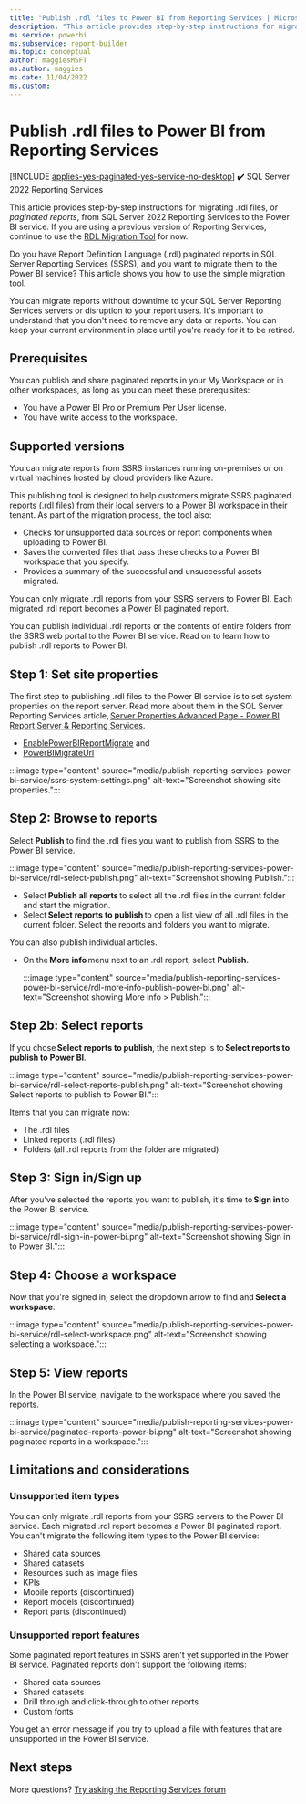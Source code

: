 ```yaml
---
title: "Publish .rdl files to Power BI from Reporting Services | Microsoft Docs"
description: "This article provides step-by-step instructions for migrating .rdl files, or *paginated reports*, from SQL Server Reporting Services to the Power BI service."
ms.service: powerbi
ms.subservice: report-builder
ms.topic: conceptual
author: maggiesMSFT
ms.author: maggies
ms.date: 11/04/2022
ms.custom:
---
```


# Publish .rdl files to Power BI from Reporting Services

[!INCLUDE [applies-yes-paginated-yes-service-no-desktop](../includes/applies-yes-paginated-yes-service-no-desktop.md)] ✔️&nbsp;SQL Server 2022 Reporting Services

This article provides step-by-step instructions for migrating .rdl files, or *paginated reports*, from SQL Server 2022 Reporting Services to the Power BI service. If you are using a previous version of Reporting Services, continue to use the [RDL Migration Tool](https://github.com/microsoft/RdlMigration) for now.
 
Do you have Report Definition Language (.rdl) paginated reports in SQL Server Reporting Services (SSRS), and you want to migrate them to the Power BI service? This article shows you how to use the simple migration tool. 

You can migrate reports without downtime to your SQL Server Reporting Services servers or disruption to your report users. It's important to understand that you don't need to remove any data or reports. You can keep your current environment in place until you're ready for it to be retired. 

## Prerequisites 

You can publish and share paginated reports in your My Workspace or in other workspaces, as long as you can meet these prerequisites: 

- You have a Power BI Pro or Premium Per User license.
- You have write access to the workspace.

## Supported versions 

You can migrate reports from SSRS instances running on-premises or on virtual machines hosted by cloud providers like Azure.

This publishing tool is designed to help customers migrate SSRS paginated reports (.rdl files) from their local servers to a Power BI workspace in their tenant. As part of the migration process, the tool also:

- Checks for unsupported data sources or report components when uploading to Power BI. 
- Saves the converted files that pass these checks to a Power BI workspace that you specify. 
- Provides a summary of the successful and unsuccessful assets migrated.

You can only migrate .rdl reports from your SSRS servers to Power BI. Each migrated .rdl report becomes a Power BI paginated report. 

You can publish individual .rdl reports or the contents of entire folders from the SSRS web portal to the Power BI service. Read on to learn how to publish .rdl reports to Power BI.

## Step 1: Set site properties 

The first step to publishing .rdl files to the Power BI service is to set system properties on the report server. Read more about them in the SQL Server Reporting Services article, [Server Properties Advanced Page - Power BI Report Server & Reporting Services](../tools/server-properties-advanced-page-reporting-services.md).

- [EnablePowerBIReportMigrate](../tools/server-properties-advanced-page-reporting-services.md#enablepowerbireportmigrate) and 
- [PowerBIMigrateUrl](../tools/server-properties-advanced-page-reporting-services.md#powerbimigrateurl) 

:::image type="content" source="media/publish-reporting-services-power-bi-service/ssrs-system-settings.png" alt-text="Screenshot showing site properties.":::

## Step 2: Browse to reports 

Select **Publish** to find the .rdl files you want to publish from SSRS to the Power BI service. 

:::image type="content" source="media/publish-reporting-services-power-bi-service/rdl-select-publish.png" alt-text="Screenshot showing Publish.":::

- Select **Publish all reports** to select all the .rdl files in the current folder and start the migration. 
- Select **Select reports to publish** to open a list view of all .rdl files in the current folder. Select the reports and folders you want to migrate.

You can also publish individual articles.

- On the **More info** menu next to an .rdl report, select **Publish**. 

    :::image type="content" source="media/publish-reporting-services-power-bi-service/rdl-more-info-publish-power-bi.png" alt-text="Screenshot showing More info > Publish.":::

## Step 2b: Select reports 

If you chose **Select reports to publish**, the next step is to **Select reports to publish to Power BI**. 

:::image type="content" source="media/publish-reporting-services-power-bi-service/rdl-select-reports-publish.png" alt-text="Screenshot showing Select reports to publish to Power BI.":::

Items that you can migrate now: 

- The .rdl files 
- Linked reports (.rdl files) 
- Folders (all .rdl reports from the folder are migrated) 

## Step 3: Sign in/Sign up 

After you've selected the reports you want to publish, it's time to **Sign in** to the Power BI service.

:::image type="content" source="media/publish-reporting-services-power-bi-service/rdl-sign-in-power-bi.png" alt-text="Screenshot showing Sign in to Power BI.":::
 
## Step 4: Choose a workspace 

Now that you're signed in, select the dropdown arrow to find and **Select a workspace**. 

:::image type="content" source="media/publish-reporting-services-power-bi-service/rdl-select-workspace.png" alt-text="Screenshot showing selecting a workspace.":::

## Step 5: View reports 

In the Power BI service, navigate to the workspace where you saved the reports. 

:::image type="content" source="media/publish-reporting-services-power-bi-service/paginated-reports-power-bi.png" alt-text="Screenshot showing paginated reports in a workspace.":::

## Limitations and considerations 

### Unsupported item types

You can only migrate .rdl reports from your SSRS servers to the Power BI service. Each migrated .rdl report becomes a Power BI paginated report. You can't migrate the following item types to the Power BI service: 

- Shared data sources 
- Shared datasets 
- Resources such as image files 
- KPIs 
- Mobile reports (discontinued) 
- Report models (discontinued) 
- Report parts (discontinued) 

### Unsupported report features

Some paginated report features in SSRS aren't yet supported in the Power BI service. Paginated reports don't support the following items: 

- Shared data sources 
- Shared datasets 
- Drill through and click-through to other reports 
- Custom fonts 

You get an error message if you try to upload a file with features that are unsupported in the Power BI service.  

## Next steps

More questions? [Try asking the Reporting Services forum](/answers/search.html?c=&f=&includeChildren=&q=ssrs+OR+reporting+services&redirect=search%2fsearch&sort=relevance&type=question+OR+idea+OR+kbentry+OR+answer+OR+topic+OR+user)
